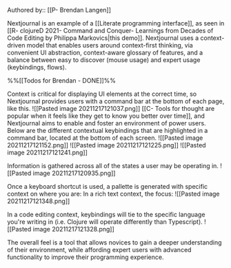 Authored by:: [[P- Brendan Langen]]

Nextjournal is an example of a [[Literate programming interface]], as seen in [[R- clojureD 2021- Command and Conquer- Learnings from Decades of Code Editing by Philippa Markovics|this demo]]. Nextjournal uses a context-driven model that enables users around context-first thinking, via convenient UI abstraction, context-aware glossary of features, and a balance between easy to discover (mouse usage) and expert usage (keybindings, flows).

%%[[Todos for Brendan - DONE]]%%

Context is critical for displaying UI elements at the correct time, so Nextjournal provides users with a command bar at the bottom of each page, like this. 
![[Pasted image 20211217121037.png]]
[[C- Tools for thought are popular when it feels like they get to know you better over time]], and Nextjournal aims to enable and foster an environment of power users. Below are the different contextual keybindings that are highlighted in a command bar, located at the bottom of each screen. 
![[Pasted image 20211217121152.png]]
![[Pasted image 20211217121225.png]]
![[Pasted image 20211217121241.png]]

Information is gathered across all of the states a user may be operating in.
![[Pasted image 20211217120935.png]]

Once a keyboard shortcut is used, a pallette is generated with specific context on where you are: 
In a rich text context, the focus:
![[Pasted image 20211217121348.png]]

In a code editing context, keybindings will tie to the specific language you're writing in (i.e. Clojure will operate differently than Typescript).
![[Pasted image 20211217121328.png]]

The overall feel is a tool that allows novices to gain a deeper understanding of their environment, while affording expert users with advanced functionality to improve their programming experience. 